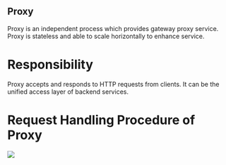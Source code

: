 Proxy
--------------
Proxy is an independent process which provides gateway proxy service. Proxy is stateless and able to scale horizontally to enhance service.

# Responsibility
Proxy accepts and responds to HTTP requests from clients. It can be the unified access layer of backend services.

# Request Handling Procedure of Proxy
![](../images/flow.png)